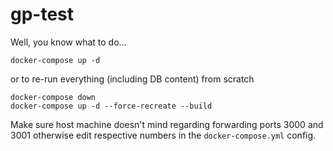 # gp-test

Well, you know what to do...

```docker-compose up -d```

or to re-run everything (including DB content) from scratch

```
docker-compose down
docker-compose up -d --force-recreate --build
```

Make sure host machine doesn't mind regarding forwarding ports 3000 and 3001 otherwise edit respective numbers in the `docker-compose.yml` config.
